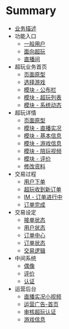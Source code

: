# Summary

* [业务描述](readme.md)
* 功能入口
    * [一般用户](app/entrance-user.md)
    * [面向超玩](app/entrance-xplayer.md)
    * [直播间](app/entrance-live.md)
* 超玩业务首页
    * [页面原型](app/index-xplay.md)
    * [选择游戏](app/index-changegame.md)
    * [模块 - 公布栏](app/index-banner.md)
    * [模块 - 超玩列表](app/index-xplayer-list.md)
    * [模块 - 系统动态](app/index-speaker.md)
* 超玩详情
    * [页面原型](app/xplayer-info.md)
    * [模块 - 直播实况](app/xplayer-info-live.md)
    * [模块 - 基本信息](app/xplayer-info-base.md)
    * [模块 - 游戏信息](app/xplayer-info-game.md)
    * [模块 - 陪玩视频](app/xplayer-info-video.md)
    * [模块 - 评价](app/xplayer-info-evaluate.md)
    * [修改资料](app/xplayer-info-edit.md)
* 交易过程
    * [用户下单](app/order-create.md)
    * [超玩收到新订单](app/order-new.md)
    * [IM - 订单进行中](app/im.md)
    * [订单完成](app/order-finished.md)
* 交易设定
    * [接单状态](app/order-xplayer-state.md)
    * [用户状态](app/order-user-state.md)
    * [订单中心](app/order-list.md)
    * [订单状态](app/order-state.md)
    * [交易逻辑](app/order-logic.md)
* 中间系统
    * [偶像](app/idol-list.md)
    * [评价](app/evaluate.md)
    * [认证](app/verify.md)
* 运营后台
    * [直播实况小视频](console/video-mini-live.md)
    * [运营广告-首页](console/index-ad.md)
    * [审核超玩认证](console/verify.md)
    * [游戏信息](console/gameinfo.md)

